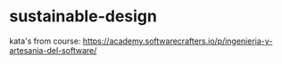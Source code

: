 # sustainable-design

kata's from course: https://academy.softwarecrafters.io/p/ingenieria-y-artesania-del-software/